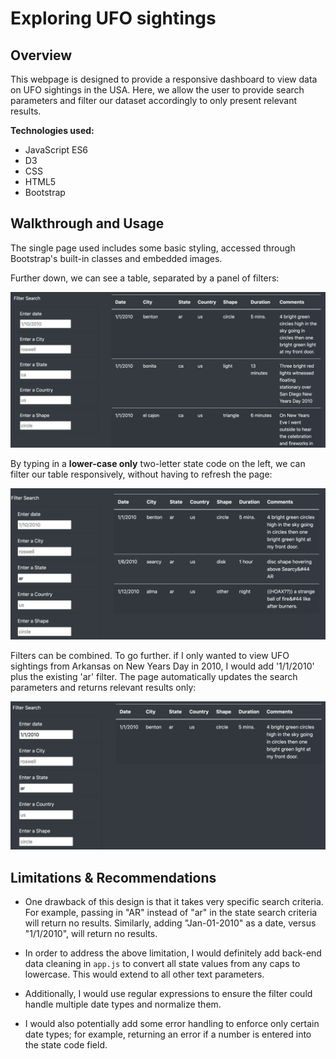 # Exploring UFO sightings

## Overview

This webpage is designed to provide a responsive dashboard to view data on UFO sightings in the USA. Here, we allow the user to provide search parameters and filter our dataset accordingly to only present relevant results.

**Technologies used:**
* JavaScript ES6
* D3
* CSS
* HTML5
* Bootstrap

## Walkthrough and Usage

The single page used includes some basic styling, accessed through Bootstrap's built-in classes and embedded images. 

Further down, we can see a table, separated by a panel of filters:

![filter_table](Resources/filter_table.png)

By typing in a **lower-case only** two-letter state code on the left, we can filter our table responsively, without having to refresh the page:

![ar_filter](Resources/ar_filter.png)

Filters can be combined. To go further. if I only wanted to view UFO sightings from Arkansas on New Years Day in 2010, I would add '1/1/2010' plus the existing 'ar' filter. The page automatically updates the search parameters and returns relevant results only:

![nye_filiter](Resources/nye_filter.png)

## Limitations & Recommendations

* One drawback of this design is that it takes very specific search criteria. For example, passing in "AR" instead of "ar" in the state search criteria will return no results. Similarly, adding "Jan-01-2010" as a date, versus "1/1/2010", will return no results.

* In order to address the above limitation, I would definitely add back-end data cleaning in `app.js` to convert all state values from any caps to lowercase. This would extend to all other text parameters.

* Additionally, I would use regular expressions to ensure the filter could handle multiple date types and normalize them. 

* I would also potentially add some error handling to enforce only certain date types; for example, returning an error if a number is entered into the state code field.
